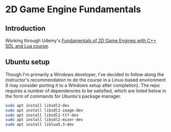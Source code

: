 # 2D Game Engine Fundamentals

## Introduction

Working through Udemy's [Fundamentals of 2D Game Engines with C++ SDL and Lua course](https://www.udemy.com/course/cpp-2d-game-engine/).

## Ubuntu setup

Though I'm primarily a Windows developer, I've decided to follow along the instructor's recommendation to do the course in a Linux-based environment (I may consider porting it to a Windows setup after completion). The repo requires a number of dependencies to be satisfied, which are listed below in the form of commands for Ubuntu's package manager.

```bash
sudo apt install libsdl2-dev
sudo apt install libsdl2-image-dev
sudo apt install libsdl2-ttf-dev
sudo apt install libsdl2-mixer-dev
sudo apt install liblua5.3-dev
```
